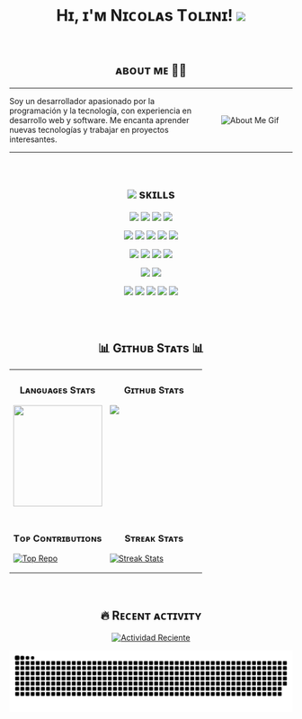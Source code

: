 <h1 align="center">
Hɪ, ɪ'ᴍ Nɪᴄᴏʟᴀs Tᴏʟɪɴɪ!
	<a href="https://github.com/Bouaskaoun" target="_self">
		<img src="https://media.giphy.com/media/hvRJCLFzcasrR4ia7z/giphy.gif" width="30">
	</a>
</h1>

<br>
<h2 align="center">ᴀʙᴏᴜᴛ ᴍᴇ 👨‍💻</h2>
<table align="center" style="border-collapse: collapse; border: none;">
  <tr>
    <td style="width: 70%; text-align: left; border: none; padding: 0;">
      <p>
        Soy un desarrollador apasionado por la programación y la tecnología, con experiencia en desarrollo web y software. Me encanta aprender nuevas tecnologías y trabajar en proyectos interesantes.
      </p>
    </td>
    <td style="width: 30%; text-align: center; border: none; padding: 0;">
      <img src="https://media.giphy.com/media/QvpqTCiEcwtvx6wwJK/giphy.gif" width="270" height="270" alt="About Me Gif"/>
    </td>
  </tr>
</table>
<br>



<h2 align="center"><img src="https://media2.giphy.com/media/QssGEmpkyEOhBCb7e1/giphy.gif?cid=ecf05e47a0n3gi1bfqntqmob8g9aid1oyj2wr3ds3mg700bl&rid=giphy.gif" width="32px"> sᴋɪʟʟs </h2>
<p align="center">
    <!-- Lenguajes de Programación -->
    <img src="https://img.shields.io/badge/java-%23ED8B00.svg?style=for-the-badge&logo=openjdk&logoColor=white"/>
    <img src="https://img.shields.io/badge/javascript-%23323330.svg?style=for-the-badge&logo=javascript&logoColor=%23F7DF1E"/>
    <img src="https://img.shields.io/badge/python-3670A0?style=for-the-badge&logo=python&logoColor=ffdd54"/>
    <img src="https://img.shields.io/badge/c-%2300599C.svg?style=for-the-badge&logo=c&logoColor=white"/>
    
</p>
<p align="center">
    <!-- Frameworks y Librerías -->
    <img src="https://img.shields.io/badge/react-%2320232a.svg?style=for-the-badge&logo=react&logoColor=%2361DAFB"/>
    <img src="https://img.shields.io/badge/spring-%236DB33F.svg?style=for-the-badge&logo=spring&logoColor=white"/>
    <img src="https://img.shields.io/badge/astro-%232C2052.svg?style=for-the-badge&logo=astro&logoColor=white"/>
    <img src="https://img.shields.io/badge/tailwindcss-%2338B2AC.svg?style=for-the-badge&logo=tailwind-css&logoColor=white"/>
    <img src="https://img.shields.io/badge/bootstrap-%237952B3.svg?style=for-the-badge&logo=bootstrap&logoColor=white"/>
    
</p>
<p align="center">
    <!-- Tecnologías Web -->
    <img src="https://img.shields.io/badge/html5-%23E34F26.svg?style=for-the-badge&logo=html5&logoColor=white"/>
    <img src="https://img.shields.io/badge/css3-%231572B6.svg?style=for-the-badge&logo=css3&logoColor=white"/>
    <img src="https://img.shields.io/badge/node.js-6DA55F?style=for-the-badge&logo=node.js&logoColor=white"/>
    <img src="https://img.shields.io/badge/npm-%233C3D47.svg?style=for-the-badge&logo=npm&logoColor=white"/>
</p>
<p align="center">
    <!-- Bases de Datos -->
    <img src="https://img.shields.io/badge/mysql-4479A1.svg?style=for-the-badge&logo=mysql&logoColor=white"/>
    <img src="https://img.shields.io/badge/MongoDB-%234ea94b.svg?style=for-the-badge&logo=mongodb&logoColor=white"/>
</p>
<p align="center">
    <!-- Otros -->
    <img src="https://img.shields.io/badge/Linux-FCC624?style=for-the-badge&logo=linux&logoColor=black"/>
    <img src="https://img.shields.io/badge/Windows%20Terminal-%234D4D4D.svg?style=for-the-badge&logo=windows-terminal&logoColor=white"/>
    <img src="https://img.shields.io/badge/Docker-%230db7ed.svg?style=for-the-badge&logo=docker&logoColor=white"/>
    <img src="https://img.shields.io/badge/Git-F05032?style=for-the-badge&logo=git&logoColor=white"/>
    <img src="https://img.shields.io/badge/github-%23121011.svg?style=for-the-badge&logo=github&logoColor=white"/>
</p>

<br>
<br>

<!--Github stats Table--> 
<h2 align="center">📊 Gɪᴛʜᴜʙ Sᴛᴀᴛs 📊</h2>

<div align="center">
  <table width="100%" align="center">
    <tr>
      <td width="50%" valign="top">
        <h3 align="center"><strong>Lᴀɴɢᴜᴀɢᴇs Sᴛᴀᴛs</strong></h3>
        <p>
          <a href="https://github.com/Nicolastolinii">
            <img height="180em" width="100%" src="https://github-readme-stats-eight-theta.vercel.app/api/top-langs/?username=Nicolastolinii&layout=compact&langs_count=8&theme=nightowl"/>
          </a>
        </p>
      </td>
      <td width="50%" valign="top">
        <h3 align="center"><strong>Gɪᴛʜᴜʙ Sᴛᴀᴛs</strong></h3>
        <p>
         <a href="https://github.com/Nicolastolinii">
            <img height="180em" src="https://github-readme-stats-eight-theta.vercel.app/api?username=nicolastolinii&show_icons=true&limit=3&theme=nightowl&show_owner=true&combine_all_yearly_contributions=true"/>
        </p>
      </td>
    </tr>
    <tr>
      <td width="50%" valign="top">
        <h3 align="center"><strong>Tᴏᴘ Cᴏɴᴛʀɪʙᴜᴛɪᴏɴs</strong></h3>
        <p>
          <a href="https://github.com/Nicolastolinii">
            <img src="https://github-contributor-stats.vercel.app/api?username=nicolastolinii&limit=3&theme=nightowl&show_owner=true&combine_all_yearly_contributions=true" alt="Top Repo" />
          </a>
        </p>
      </td>
      <td width="50%" valign="top">
        <h3 align="center"><strong>Sᴛʀᴇᴀᴋ Sᴛᴀᴛs</strong></h3>
        <p>
          <a href="https://github.com/Nicolastolinii">
            <img src="https://streak-stats.demolab.com?user=nicolastolinii&theme=nightowl" alt="Streak Stats" />
          </a>
        </p>
      </td>
    </tr>
  </table>
</div>


<br />

<div align="center">
  <h2>🔥 Rᴇᴄᴇɴᴛ ᴀᴄᴛɪᴠɪᴛʏ</h2>
  <a href="https://github.com/Nicolastolinii">
    <img src="https://github-readme-activity-graph.vercel.app/graph?username=Nicolastolinii&theme=nightowl" alt="Actividad Reciente"/>
  </a>
</div>
<p align="center">
  <img  src="https://raw.githubusercontent.com/Elanza-48/Elanza-48/main/resources/img/github-contribution-grid-snake.svg"
    alt="example" />
</p>


